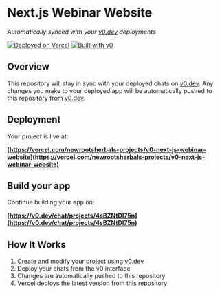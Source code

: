 # Next.js Webinar Website

*Automatically synced with your [v0.dev](https://v0.dev) deployments*

[![Deployed on Vercel](https://img.shields.io/badge/Deployed%20on-Vercel-black?style=for-the-badge&logo=vercel)](https://vercel.com/newrootsherbals-projects/v0-next-js-webinar-website)
[![Built with v0](https://img.shields.io/badge/Built%20with-v0.dev-black?style=for-the-badge)](https://v0.dev/chat/projects/4sBZNtDI75n)

## Overview

This repository will stay in sync with your deployed chats on [v0.dev](https://v0.dev).
Any changes you make to your deployed app will be automatically pushed to this repository from [v0.dev](https://v0.dev).

## Deployment

Your project is live at:

**[https://vercel.com/newrootsherbals-projects/v0-next-js-webinar-website](https://vercel.com/newrootsherbals-projects/v0-next-js-webinar-website)**

## Build your app

Continue building your app on:

**[https://v0.dev/chat/projects/4sBZNtDI75n](https://v0.dev/chat/projects/4sBZNtDI75n)**

## How It Works

1. Create and modify your project using [v0.dev](https://v0.dev)
2. Deploy your chats from the v0 interface
3. Changes are automatically pushed to this repository
4. Vercel deploys the latest version from this repository